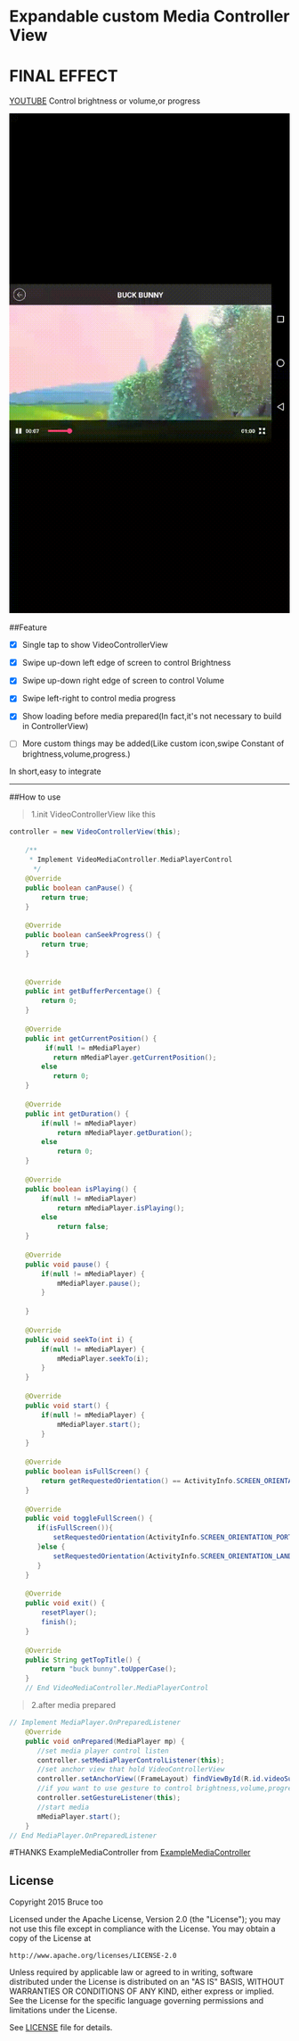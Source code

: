 # Expandable custom Media Controller View
  
# FINAL EFFECT
[YOUTUBE](https://www.youtube.com/watch?v=Cew5WQY3_ws)
Control brightness or volume,or progress

![volume](./demo.gif)

##Feature

- [x] Single tap to show VideoControllerView

- [x] Swipe up-down left edge of screen to control Brightness

- [x] Swipe up-down right edge of screen to control Volume

- [x] Swipe left-right to control media progress

- [x] Show loading before media prepared(In fact,it's not necessary to build in ControllerView)

- [ ] More custom things may be added(Like custom icon,swipe Constant of brightness,volume,progress.)

In short,easy to integrate

------

##How to use
> 1.init VideoControllerView like this
  ```java
  controller = new VideoControllerView(this);
  
      /**
       * Implement VideoMediaController.MediaPlayerControl
        */
      @Override
      public boolean canPause() {
          return true;
      }
  
      @Override
      public boolean canSeekProgress() {
          return true;
      }
  
  
      @Override
      public int getBufferPercentage() {
          return 0;
      }
  
      @Override
      public int getCurrentPosition() {
           if(null != mMediaPlayer)
             return mMediaPlayer.getCurrentPosition();
          else
             return 0;
      }
  
      @Override
      public int getDuration() {
          if(null != mMediaPlayer)
              return mMediaPlayer.getDuration();
          else
              return 0;
      }
  
      @Override
      public boolean isPlaying() {
          if(null != mMediaPlayer)
              return mMediaPlayer.isPlaying();
          else
              return false;
      }
  
      @Override
      public void pause() {
          if(null != mMediaPlayer) {
              mMediaPlayer.pause();
          }
  
      }
  
      @Override
      public void seekTo(int i) {
          if(null != mMediaPlayer) {
              mMediaPlayer.seekTo(i);
          }
      }
  
      @Override
      public void start() {
          if(null != mMediaPlayer) {
              mMediaPlayer.start();
          }
      }
  
      @Override
      public boolean isFullScreen() {
          return getRequestedOrientation() == ActivityInfo.SCREEN_ORIENTATION_LANDSCAPE ? true : false;
      }
  
      @Override
      public void toggleFullScreen() {
         if(isFullScreen()){
             setRequestedOrientation(ActivityInfo.SCREEN_ORIENTATION_PORTRAIT);
         }else {
             setRequestedOrientation(ActivityInfo.SCREEN_ORIENTATION_LANDSCAPE);
         }
      }
  
      @Override
      public void exit() {
          resetPlayer();
          finish();
      }
  
      @Override
      public String getTopTitle() {
          return "buck bunny".toUpperCase();
      }
      // End VideoMediaController.MediaPlayerControl
  
  ```
> 2.after media prepared

  ```java
  // Implement MediaPlayer.OnPreparedListener
      @Override
      public void onPrepared(MediaPlayer mp) {
         //set media player control listen
         controller.setMediaPlayerControlListener(this);
         //set anchor view that hold VideoControllerView
         controller.setAnchorView((FrameLayout) findViewById(R.id.videoSurfaceContainer));
         //if you want to use gesture to control brightness,volume,progress..set this 
         controller.setGestureListener(this);
         //start media
         mMediaPlayer.start();
      }
  // End MediaPlayer.OnPreparedListener
  
  ```


#THANKS
ExampleMediaController from [ExampleMediaController](https://github.com/brightec/ExampleMediaController)

## License

Copyright 2015 Bruce too

Licensed under the Apache License, Version 2.0 (the "License");
you may not use this file except in compliance with the License.
You may obtain a copy of the License at

    http://www.apache.org/licenses/LICENSE-2.0

Unless required by applicable law or agreed to in writing, software
distributed under the License is distributed on an "AS IS" BASIS,
WITHOUT WARRANTIES OR CONDITIONS OF ANY KIND, either express or implied.
See the License for the specific language governing permissions and
limitations under the License.

See [LICENSE](LICENSE) file for details.